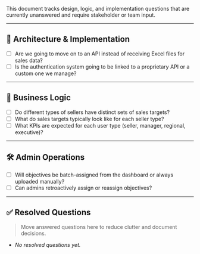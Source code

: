 
This document tracks design, logic, and implementation questions that are currently unanswered and require stakeholder or team input.

---

## 🔧 Architecture & Implementation
- [ ] Are we going to move on to an API instead of receiving Excel files for sales data?
- [ ] Is the authentication system going to be linked to a proprietary API or a custom one we manage?

---

## 🧠 Business Logic
- [ ] Do different types of sellers have distinct sets of sales targets?
- [ ] What do sales targets typically look like for each seller type?
- [ ] What KPIs are expected for each user type (seller, manager, regional, executive)?

---

## 🛠 Admin Operations
- [ ] Will objectives be batch-assigned from the dashboard or always uploaded manually?
- [ ] Can admins retroactively assign or reassign objectives?

---

## ✅ Resolved Questions

> Move answered questions here to reduce clutter and document decisions.

- _No resolved questions yet._
